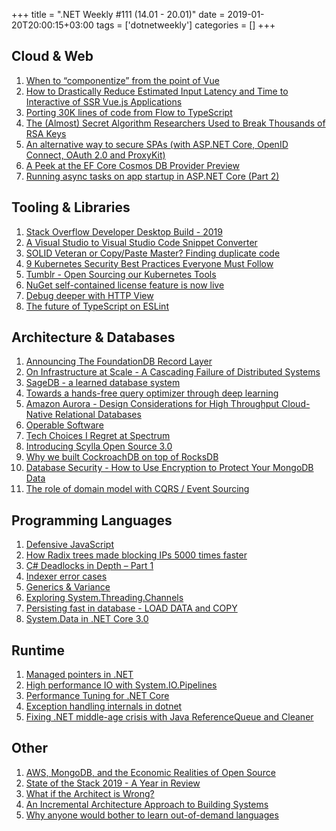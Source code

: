 +++
title = ".NET Weekly #111 (14.01 - 20.01)"
date = 2019-01-20T20:00:15+03:00
tags = ['dotnetweekly']
categories = []
+++

## Cloud & Web

1. [When to “componentize” from the point of Vue](https://medium.com/@naidooshailen648/when-to-componentize-from-the-point-of-vue-e433eb06b11a)
1. [How to Drastically Reduce Estimated Input Latency and Time to Interactive of SSR Vue.js Applications](https://markus.oberlehner.net/blog/how-to-drastically-reduce-estimated-input-latency-and-time-to-interactive-of-ssr-vue-applications/)
1. [Porting 30K lines of code from Flow to TypeScript](https://davidgom.es/porting-30k-lines-of-code-from-flow-to-typescript/)
1. [The (Almost) Secret Algorithm Researchers Used to Break Thousands of RSA Keys](https://algorithmsoup.wordpress.com/2019/01/15/breaking-an-unbreakable-code-part-1-the-hack/)
1. [An alternative way to secure SPAs (with ASP.NET Core, OpenID Connect, OAuth 2.0 and ProxyKit)](https://leastprivilege.com/2019/01/18/an-alternative-way-to-secure-spas-with-asp-net-core-openid-connect-oauth-2-0-and-proxykit/)
1. [A Peek at the EF Core Cosmos DB Provider Preview](https://msdn.microsoft.com/en-us/magazine/mt848702.aspx)
1. [Running async tasks on app startup in ASP.NET Core (Part 2)](https://andrewlock.net/running-async-tasks-on-app-startup-in-asp-net-core-part-2/)

<!--more-->

## Tooling & Libraries

1. [Stack Overflow Developer Desktop Build - 2019](https://nickcraver.com/desktop-build/)
1. [A Visual Studio to Visual Studio Code Snippet Converter](https://weblog.west-wind.com/posts/2019/Jan/14/A-Visual-Studio-to-Visual-Studio-Code-Snippet-Converter)
1. [SOLID Veteran or Copy/Paste Master? Finding duplicate code](https://blog.jetbrains.com/dotnet/2019/01/15/solid-veteran-copypaste-master-finding-duplicate-code/)
1. [9 Kubernetes Security Best Practices Everyone Must Follow](https://www.cncf.io/blog/2019/01/14/9-kubernetes-security-best-practices-everyone-must-follow/)
1. [Tumblr - Open Sourcing our Kubernetes Tools](https://engineering.tumblr.com/post/182013497734/open-sourcing-our-kubernetes-tools)
1. [NuGet self-contained license feature is now live](https://docs.microsoft.com/en-us/nuget/reference/nuspec#license)
1. [Debug deeper with HTTP View](https://httptoolkit.tech/view/)
1. [The future of TypeScript on ESLint](https://eslint.org/blog/2019/01/future-typescript-eslint)

## Architecture & Databases

1. [Announcing The FoundationDB Record Layer](https://www.foundationdb.org/blog/announcing-record-layer/)
1. [On Infrastructure at Scale - A Cascading Failure of Distributed Systems](https://medium.com/@daniel.p.woods/on-infrastructure-at-scale-a-cascading-failure-of-distributed-systems-7cff2a3cd2df)
1. [SageDB - a learned database system](https://blog.acolyer.org/2019/01/16/sagedb-a-learned-database-system/)
1. [Towards a hands-free query optimizer through deep learning](https://blog.acolyer.org/2019/01/18/towards-a-hands-free-query-optimizer-through-deep-learning/)
1. [Amazon Aurora - Design Considerations for High Throughput Cloud-Native Relational Databases](https://www.allthingsdistributed.com/files/p1041-verbitski.pdf)
1. [Operable Software](https://ferd.ca/operable-software.html)
1. [Tech Choices I Regret at Spectrum](https://mxstbr.com/thoughts/tech-choice-regrets-at-spectrum/)
1. [Introducing Scylla Open Source 3.0](https://www.scylladb.com/2019/01/17/scylla-open-source-3-0-overview/)
1. [Why we built CockroachDB on top of RocksDB](https://www.cockroachlabs.com/blog/cockroachdb-on-rocksd/)
1. [Database Security - How to Use Encryption to Protect Your MongoDB Data](https://severalnines.com/blog/database-security-how-use-encryption-protect-your-mongodb-data)
1. [The role of domain model with CQRS / Event Sourcing](https://ayende.com/blog/185922-A/the-role-of-domain-model-with-cqrs-event-sourcing)

## Programming Languages

1. [Defensive JavaScript](https://www.javascriptjanuary.com/blog/defensive-javascript)
1. [How Radix trees made blocking IPs 5000 times faster](https://blog.sqreen.io/demystifying-radix-trees/)
1. [C# Deadlocks in Depth – Part 1](https://michaelscodingspot.com/2019/01/17/c-deadlocks-in-depth-part-1/)
1. [Indexer error cases](https://ericlippert.com/2019/01/18/indexer-error-cases/)
1. [Generics & Variance](https://medium.com/androidiots/generics-variance-2def0411ce1b)
1. [Exploring System.Threading.Channels](https://ndportmann.com/system-threading-channels/)
1. [Persisting fast in database - LOAD DATA and COPY](https://medium.com/@jerolba/persisting-fast-in-database-load-data-and-copy-caf645a62909)
1. [System.Data in .NET Core 3.0](https://www.infoq.com/news/2019/01/Net-Core-3-System-Data)

## Runtime

1. [Managed pointers in .NET](http://tooslowexception.com/managed-pointers-in-net/)
1. [High performance IO with System.IO.Pipelines](https://channel9.msdn.com/Shows/On-NET/High-performance-IO-with-SystemIOPipelines)
1. [Performance Tuning for .NET Core](https://reubenbond.github.io/posts/dotnet-perf-tuning)
1. [Exception handling internals in dotnet](https://github.com/dotnet/coreclr/blob/release/2.2/src/jit/codegencommon.cpp#L3699-L3827)
1. [Fixing .NET middle-age crisis with Java ReferenceQueue and Cleaner](https://medium.com/criteo-labs/c-fixing-net-middle-age-crisis-with-java-referencequeue-and-cleaner-971f4031676c)

## Other

1. [AWS, MongoDB, and the Economic Realities of Open Source](https://stratechery.com/2019/aws-mongodb-and-the-economic-realities-of-open-source/)
1. [State of the Stack 2019 - A Year in Review](https://stackoverflow.blog/2019/01/18/state-of-the-stack-2019-a-year-in-review/)
1. [What if the Architect is Wrong?](https://www.yegor256.com/2019/01/15/what-if-architect-is-wrong.html)
1. [An Incremental Architecture Approach to Building Systems](https://www.infoq.com/news/2019/01/rearchitecture-system-success)
1. [Why anyone would bother to learn out-of-demand languages](https://habr.com/ru/post/432048/)
